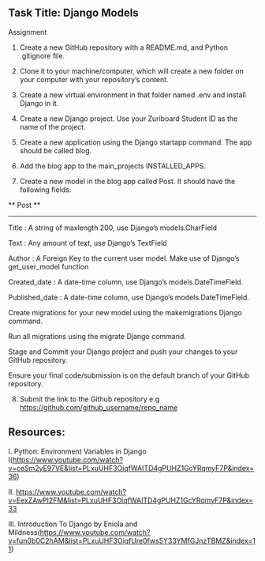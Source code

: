 ## Task Title: Django Models

Assignment

1. Create a new GitHub repository with a README.md, and Python .gitignore file.

2. Clone it to your machine/computer, which will create a new folder on your computer with your repository’s content.

3. Create a new virtual environment in that folder named .env and install Django in it.

4. Create a new Django project. Use your Zuriboard Student ID as the name of the project.

5. Create a new application using the Django startapp command. The app should be called blog.

6. Add the blog app to the main_projects INSTALLED_APPS.

7. Create a new model in the blog app called Post. It should have the following fields:

** Post **

---

Title : A string of maxlength 200, use Django’s models.CharField

Text : Any amount of text, use Django’s TextField

Author : A Foreign Key to the current user model. Make use of Django’s get_user_model function

Created_date : A date-time column, use Django’s models.DateTimeField.

Published_date : A date-time column, use Django’s models.DateTimeField.

Create migrations for your new model using the makemigrations Django command.

Run all migrations using the migrate Django command.

Stage and Commit your Django project and push your changes to your GitHub repository.

Ensure your final code/submission is on the default branch of your GitHub repository.

8. Submit the link to the Github repository e.g https://github.com/github_username/repo_name

## Resources:

I. Python: Environment Variables in Django I(https://www.youtube.com/watch?v=ceSm2yE97VE&list=PLxuUHF3OiqfWAITD4gPUHZ1GcYRqmyF7P&index=36)

II. https://www.youtube.com/watch?v=EexZAwPI2FM&list=PLxuUHF3OiqfWAITD4gPUHZ1GcYRqmyF7P&index=33

III. Introduction To Django by Eniola and Mildness(https://www.youtube.com/watch?v=fun0b0C2hAM&list=PLxuUHF3OiqfUre0fws5Y33YMfGJnzTBMZ&index=11)
